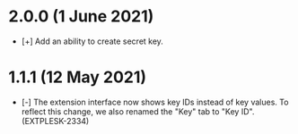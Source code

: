 # 2.0.0 (1 June 2021)

* [+] Add an ability to create secret key.

# 1.1.1 (12 May 2021)

* [-] The extension interface now shows key IDs instead of key values. To reflect this change, we also renamed the "Key" tab to "Key ID". (EXTPLESK-2334)

      

